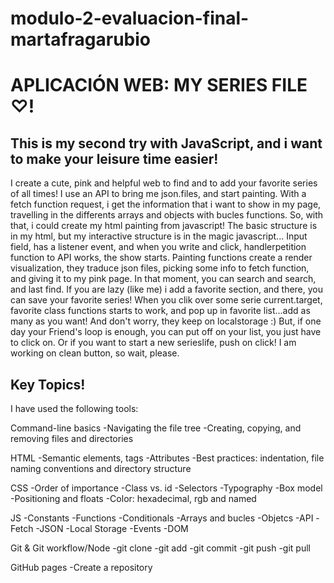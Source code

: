 # modulo-2-evaluacion-final-martafragarubio

# APLICACIÓN WEB: MY SERIES FILE ♡!

## This is my second try with JavaScript, and i want to make your leisure time easier!

I create a cute, pink and helpful web to find and to add your favorite series of all times!
I use an API to bring me json.files, and start painting. With a fetch function request,
i get the information that i want to show in my page, travelling in the differents arrays
and objects with bucles functions. So, with that, i could create my html painting from
javascript! The basic structure is in my html, but my interactive structure is in the
magic javascript...
Input field, has a listener event, and when you write and click, handlerpetition function to
API works, the show starts. Painting functions create a render visualization, they traduce
json files, picking some info to fetch function, and giving it to my pink page. In that
moment, you can search and search, and last find.
If you are lazy (like me) i add a favorite section, and there, you can save your favorite
series! When you clik over some serie current.target, favorite class functions starts to work,
and pop up in favorite list...add as many as you want! And don't worry, they keep on localstorage :)
But, if one day your Friend's loop is enough, you can put off on your list, you just have to
click on. Or if you want to start a new serieslife, push on click!
I am working on clean button, so wait, please.

## Key Topics!

I have used the following tools:

Command-line basics
-Navigating the file tree
-Creating, copying, and removing files and directories

HTML
-Semantic elements, tags
-Attributes
-Best practices: indentation, file naming conventions and directory structure

CSS
-Order of importance
-Class vs. id
-Selectors
-Typography
-Box model
-Positioning and floats
-Color: hexadecimal, rgb and named

JS
-Constants
-Functions
-Conditionals
-Arrays and bucles
-Objetcs
-API
-Fetch
-JSON
-Local Storage
-Events
-DOM

Git & Git workflow/Node
-git clone
-git add
-git commit
-git push
-git pull

GitHub pages
-Create a repository
